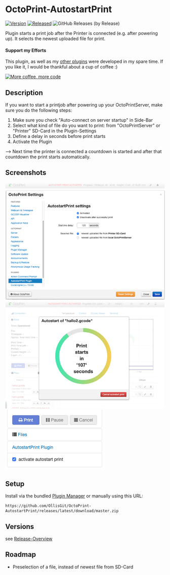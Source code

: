 # OctoPrint-AutostartPrint

[![Version](https://img.shields.io/badge/dynamic/json.svg?color=brightgreen&label=version&url=https://api.github.com/repos/OllisGit/OctoPrint-AutostartPrint/releases&query=$[0].name)]()
[![Released](https://img.shields.io/badge/dynamic/json.svg?color=brightgreen&label=released&url=https://api.github.com/repos/OllisGit/OctoPrint-AutostartPrint/releases&query=$[0].published_at)]()
![GitHub Releases (by Release)](https://img.shields.io/github/downloads/OllisGit/OctoPrint-AutostartPrint/latest/total.svg)

Plugin starts a print job after the Printer is connected (e.g. after powering up). It selects the newest uploaded file for print.

#### Support my Efforts

This plugin, as well as my [other plugins](https://github.com/OllisGit/) were developed in my spare time.
If you like it, I would be thankful about a cup of coffee :) 

[![More coffee, more code](https://img.shields.io/badge/Donate-PayPal-green.svg)](https://www.paypal.com/cgi-bin/webscr?cmd=_s-xclick&hosted_button_id=2BJP2XFEKNG9J&source=url)

## Description
If you want to start a printjob after powering up your OctoPrintServer, make sure you do the following steps:

1. Make sure you check "Auto-connect on server startup" in Side-Bar
2. Select what kind of file do you want to print: from "OctoPrintServer" or "Printer" SD-Card in the Plugin-Settings
3. Define a delay in seconds before print starts
3. Activate the Plugin 

--> Next time the printer is connected a countdown is started and after that countdown the print starts automatically. 

## Screenshots
![plugin-settings](screenshots/plugin-settings.png "Plugin-Settings")
![countdown-dialog](screenshots/countdown-dialog.png "Countdown-Dialog")
![autostart-sidebar](screenshots/autostart-sidebar.png "Autostart-Sidebar")


## Setup

Install via the bundled [Plugin Manager](http://docs.octoprint.org/en/master/bundledplugins/pluginmanager.html)
or manually using this URL:

    https://github.com/OllisGit/OctoPrint-AutostartPrint/releases/latest/download/master.zip


## Versions

see [Release-Overview](https://github.com/OllisGit/OctoPrint-AutostartPrint/releases/)

## Roadmap
* Preselection of a file, instead of newest file from SD-Card
